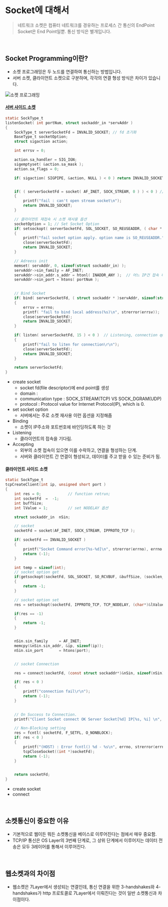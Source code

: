 # Socket에 대해서

> 네트워크 소켓은 컴퓨터 네트워크를 경유하는 프로세스 간 통신의 EndPoint
> Socket은 End Point일뿐. 통신 방식은 별개입니다.

<br/>


## Socket Programming이란?
- 소켓 프로그래밍은 두 노드를 연결하여 통신하는 방법입니다.
- 서버 소켓, 클라이언트 소켓으로 구분하며, 각각의 연결 형성 방식은 차이가 있습니다.

![소켓  프로그래밍](https://user-images.githubusercontent.com/91730236/198833555-4e659cb7-a931-45dd-a411-092c38554c44.png)



#### [서버 사이드 소켓](https://github.com/t0e8r1r4y/C-CPLUS/blob/main/AsynchronousCProgramming/server/Server.c)
```C
static SockType_t 
listenSocket( int portNum, struct sockaddr_in *servAddr )
{
	SockType_t serverSocketFd = INVALID_SOCKET; // fd 초기화
	BaseType_t socketOption;
	struct sigaction action;

	int errsv = 0;

	action.sa_handler = SIG_IGN;
	sigemptyset( &action.sa_mask );
	action.sa_flags = 0;

	if( sigaction( SIGPIPE, &action, NULL ) < 0 ) return INVALID_SOCKET; // SIGPIPE 시그널 무시


	if( ( serverSocketFd = socket( AF_INET, SOCK_STREAM, 0 ) ) < 0 ) // open TCP socket
	{
		printf("fail : can't open stream socket\n");
		return INVALID_SOCKET;
	}

    // 클라이언트 재접속 시 소켓 재사용 옵션 
	socketOption = 1; // Set Socket Option
	if( setsockopt( serverSocketFd, SOL_SOCKET, SO_REUSEADDR, ( char * )&socketOption, ( int )sizeof( socketOption ) ) < 0 )
	{
		printf("fail socket option apply. option name is SO_REUSEADDR.");
		close(serverSocketFd);
		return INVALID_SOCKET;
	}

    // Adreess init
	memset( servAddr, 0, sizeof(struct sockaddr_in) );
	servAddr->sin_family = AF_INET;
	servAddr->sin_addr.s_addr = htonl( INADDR_ANY );  // 어느 IP건 접속 허용
	servAddr->sin_port = htons( portNum );
	

    // Bind Socket
	if( bind( serverSocketFd, ( struct sockaddr * )servAddr, sizeof(struct sockaddr_in) ) == -1 )
	{
		errsv = errno;
	    printf( "fail to bind local address(%s)\n", strerror(errsv));
		close(serverSocketFd); 
		return INVALID_SOCKET;
	}

	if( listen( serverSocketFd, 15 ) < 0 )  // Listening, connection queue is 15
	{
        printf("fail to liten for connection\r\n");
		close(serverSocketFd); 
		return INVALID_SOCKET;
	}

	return serverSocketFd;
}
```

- create socket
  - socket fd(file descriptor)에 end point를 생성
  - domain : 
  - communication type : SOCK_STREAM(TCP) VS SOCK_DGRAM(UDP)
  - protocol : Protocol value for Internet Protocol(IP), which is 0.
- set socket option
  - 서버에서는 주로 소켓 재사용 이런 옵션을 지정해줌
- Binding
  - 소켓이 IP주소와 포트번호에 바인딩하도록 하는 것
- Listening
  - 클라이언트의 접속을 기다림.
- Accepting
  - 외부의 소켓 접속이 있으면 이를 수락하고, 연결을 형성하는 단계.
  - 서버와 클라이언트 간 연결이 형성되고, 데이터를 주고 받을 수 있는 준비가 됨.


#### 클라이언트 사이드 소켓

```C
static SockType_t
tcpCreateClient(int ip, unsigned short port )
{
	int res = 0;			// function retrun;
	int socketFd  =  -1;
	int	buffSize;
	int lValue = 1;			// set NODELAY 옵션

	struct sockaddr_in	nSin;

	// socket
	socketFd = socket(AF_INET, SOCK_STREAM, IPPROTO_TCP );

	if( socketFd == INVALID_SOCKET )
	{
		printf("Socket Command error[%s-%d]\n", strerror(errno), errno );
		return (-1);
	}

	int temp = sizeof(int);
	// socket option get
	if(getsockopt(socketFd, SOL_SOCKET, SO_RCVBUF, &buffSize, (socklen_t *)&temp) < 0)
	{
		return -1;
	}

	// socket option set
	res = setsockopt(socketFd, IPPROTO_TCP, TCP_NODELAY, (char*)&lValue, sizeof(int));

	if(res == -1)
	{
		return -1;
	}


	nSin.sin_family 	= AF_INET;
	memcpy(&nSin.sin_addr, &ip, sizeof(ip));
	nSin.sin_port		= htons(port);


	// socket Connection

    res = connect(socketFd, (const struct sockaddr*)&nSin, sizeof(nSin));

    if( res < 0 )
	{
		printf("connection fail\r\n");
		return (-1);
	}

    
    // On Success to Connection.
    printf("Client Socket connect OK Server Socket[%d] IP[%s, %i] \n", socketFd, inet_ntoa(nSin.sin_addr), nSin.sin_port);

    // Non-Blocking setting
    res = fcntl( socketFd, F_SETFL, O_NONBLOCK);
    if( res < 0 )
    {
        printf("(HOST) : Error fcntl() %d - %s\n", errno, strerror(errno));
        tcpCloseSocket((int *)socketFd);
        return (-1);
    }
		

    return socketFd;
}
```

- create socket
- connect


<br/>


## 소켓통신이 중요한 이유
- 기본적으로 웹이든 뭐든 소켓통신을 베이스로 이루어진다는 점에서 매우 중요함.
- TCP/IP 통신은 OS Layer의 3번째 단계로, 그 상위 단계에서 이루어지는 데이터 전송은 모두 3레이어를 통해서 이루어진다.


<br/>

## 웹소켓과의 차이점
- 웹소켓은 7Layer에서 생성되는 연결인데, 통신 연결을 위한 3-handshakes와 4-handshakes가 http 프로토콜로 7Layer에서 이뤄진다는 것이 일반 소켓통신과 차이점이다.

